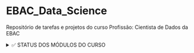# EBAC_Data_Science
Repositório de tarefas e projetos do curso Profissão: Cientista de Dados da EBAC

 <details><summary> ✅ STATUS DOS MÓDULOS DO CURSO </summary>
<p>
- [x] Elementos básicos de Python e Numpy - Parte I
- [x] Elementos básicos de Python e Numpy - Parte II
- [x] Introdução ao Pandas e carga de dados
- [x] Limpeza e preparação de dados
- [x] Descritiva I
- [x] Árvores I
- [x] Git / GitHub - Controle de versionamento
- [x] TdD III - Agregações e operações em grupos
- [ ] Descritiva II - Análise descritiva para resposta contínua
- [ ] Árvores II (Parte I: árvore de regressão)
- [ ] Regressão I
- [ ] Regressão II
- [ ] Scripting
- [ ] Streamlit I
- [ ] TdD IV - Pandas avançado
- [ ] Árvores II (Parte II: árvore de classificação)
- [ ] Regressão Logística I
- [ ] Streamlit II
- [ ] Markdown / Terminal
- [ ] TdD V - SQL
- [ ] Descritiva III - Gráficos interativos
- [ ] Combinação de modelos I
- [ ] Combinação de modelos II
- [ ] Cálculo
- [ ] Algelin
- [ ] PCA
- [ ] Streamlit III, IV
- [ ] K-means
- [ ] Hierárquicos / aglomerativos
- [ ] Streamlit V
- [ ] Probabilidade
- [ ] Inferência
- [ ] Regressão III
- [ ] Regressão IV
- [ ] Descritiva IV - Visualização de dados categorizados
- [ ] Regressão Logística II
- [ ] Streamlit VI e Pycaret

 </p>
 </details>
 
